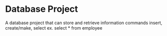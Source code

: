 # Database Project
A database project that can store and retrieve information
commands insert, create/make, select
ex. select * from employee
